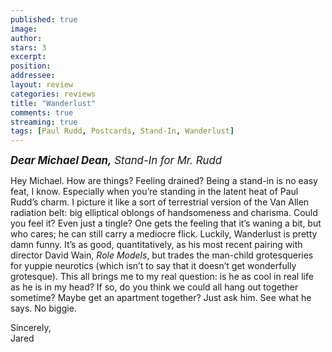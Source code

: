 ```yaml
---
published: true
image:
author: 
stars: 3
excerpt: 
position: 
addressee: 
layout: review
categories: reviews
title: "Wanderlust"
comments: true
streaming: true
tags: [Paul Rudd, Postcards, Stand-In, Wanderlust]
---
```

<p><span style="font-size:120%;"><em><strong>Dear Michael Dean,</strong> Stand-In for Mr. Rudd</em></span></p>
<p>Hey Michael. How are things? Feeling drained? Being a stand-in is no easy feat, I know. Especially when you&rsquo;re standing in the latent heat of Paul Rudd&rsquo;s charm. I picture it like a sort of terrestrial version of the Van Allen radiation belt: big elliptical oblongs of handsomeness and charisma. Could you feel it? Even just a tingle? One gets the feeling that it&rsquo;s waning a bit, but who cares; he can still carry a mediocre flick. Luckily, Wanderlust is pretty damn funny. It&rsquo;s as good, quantitatively, as his most recent pairing with director David Wain, <em>Role Models</em>, but trades the man-child grotesqueries for yuppie neurotics (which isn&rsquo;t to say that it doesn&rsquo;t get wonderfully grotesque). This all brings me to my real question: is he as cool in real life as he is in my head? If so, do you think we could all hang out together sometime? Maybe get an apartment together? Just ask him. See what he says. No biggie.</p>
<p>Sincerely,<br />Jared</p></div>

